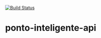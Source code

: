 [![Build Status](https://travis-ci.com/tiagoadmstz/ponto-inteligente-api.svg?branch=master)](https://travis-ci.com/tiagoadmstz/ponto-inteligente-api)
# ponto-inteligente-api